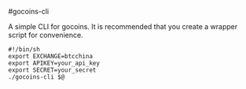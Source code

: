 #gocoins-cli

A simple CLI for gocoins.
It is recommended that you create a wrapper script for convenience.

	#!/bin/sh
	export EXCHANGE=btcchina
	export APIKEY=your_api_key
	export SECRET=your_secret
	./gocoins-cli $@
